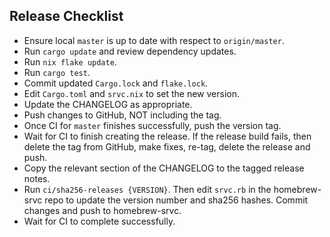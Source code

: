 <!-- Based on https://github.com/BurntSushi/ripgrep/blob/87b33c96c02b5d728324632956d301ef3d234f80/RELEASE-CHECKLIST.md -->

Release Checklist
-----------------
* Ensure local `master` is up to date with respect to `origin/master`.
* Run `cargo update` and review dependency updates.
* Run `nix flake update`.
* Run `cargo test`.
* Commit updated `Cargo.lock` and `flake.lock`.
* Edit `Cargo.toml` and `srvc.nix` to set the new version.
* Update the CHANGELOG as appropriate.
* Push changes to GitHub, NOT including the tag.
* Once CI for `master` finishes successfully, push the version tag.
* Wait for CI to finish creating the release. If the release build fails, then
  delete the tag from GitHub, make fixes, re-tag, delete the release and push.
* Copy the relevant section of the CHANGELOG to the tagged release notes.
* Run `ci/sha256-releases {VERSION}`. Then edit
  `srvc.rb` in the homebrew-srvc repo to update the version number and sha256 hashes.
  Commit changes and push to homebrew-srvc.
* Wait for CI to complete successfully.
